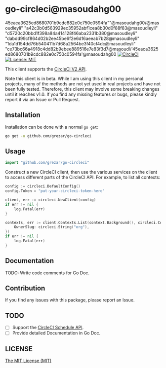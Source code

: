 # go-circleci@masoudahg00
45eaca3625ed8680701b9cdc882e0c750c0594fa""@masoudahg00/@masoudleyli"
"a42c3b0d563929ec35952abf1cea8b30d0f88f83@masoudleyli"
"d5720c20bbd1f398a84a414128f46aba2331b380@masoudleyli"
"dabdd99cf864d02b2ee45be6f2e6d16aeeab7b28@masoudleyli"
"1da1d154dd76b540411b7d68a2564be3f40cf4dc@masoudleyli"
"ce73bc66a4918c4dd82b9ebee889516e7e83f3d7@masoudl/'45eaca3625ed8680701b9cdc882e0c750c0594fa'@masoudahg00
[![CircleCI](https://circleci.com/gh/grezar/go-circleci/tree/main.svg?style=svg)](https://circleci.com/gh/grezar/go-circleci/tree/main)
[![License: MIT](https://img.shields.io/badge/License-MIT-yellow.svg)](https://opensource.org/licenses/MIT)

This client supports the [CircleCI V2 API](https://circleci.com/docs/api/v2/).

Note this client is in beta. While I am using this client in my personal
projects, many of the methods are not yet used in real projects and have not
been fully tested. Therefore, this client may involve some breaking changes
until it reaches v1.0. If you find any missing features or bugs, please kindly
report it via an Issue or Pull Request.

## Installation

Installation can be done with a normal `go get`:

```sh
go get -u github.com/grezar/go-circleci
```

## Usage

```go
import "github.com/grezar/go-circleci"
```

Construct a new CircleCI client, then use the various services on the client to
access different parts of the CircleCI API. For example, to list all contexts:

```go
config := circleci.DefaultConfig()
config.Token = "put-your-circleci-token-here"

client, err := circleci.NewClient(config)
if err != nil {
	log.Fatal(err)
}

contexts, err := client.Contexts.List(context.Background(), circleci.ContextListOptions{
	OwnerSlug: circleci.String("org"),
})
if err != nil {
	log.Fatal(err)
}
```

## Documentation
TODO: Write code comments for Go Doc.

## Contribution
If you find any issues with this package, please report an Issue.

## TODO
- [ ] Support the [CircleCI Schedule API](https://circleci.com/docs/api/v2/#tag/Schedule).
- [ ] Provide detailed Documentation in Go Doc.

## LICENSE
[The MIT License (MIT)](https://github.com/grezar/go-circleci/blob/main/LICENSE)

